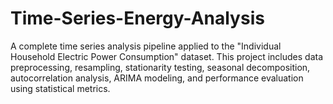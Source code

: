 # Time-Series-Energy-Analysis
A complete time series analysis pipeline applied to the "Individual Household Electric Power Consumption" dataset. This project includes data preprocessing, resampling, stationarity testing, seasonal decomposition, autocorrelation analysis, ARIMA modeling, and performance evaluation using statistical metrics.
